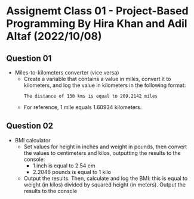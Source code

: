 # Assignemt Class 01 - Project-Based Programming By Hira Khan and Adil Altaf (2022/10/08)

## Question 01

- Miles-to-kilometers converter (vice versa)
  - Create a variable that contains a value in miles, convert it to kilometers, and log the value in kilometers in the following format:
    ```
    The distance of 130 kms is equal to 209.2142 miles
    ```
  - For reference, 1 mile equals 1.60934 kilometers.

## Question 02

- BMI calculator
  - Set values for height in inches and weight in pounds, then convert the values to centimeters and kilos, outputting the results to the console:
    - 1 inch is equal to 2.54 cm
    - 2.2046 pounds is equal to 1 kilo
  - Output the results. Then, calculate and log the BMI: this is equal to weight (in kilos) divided by squared height (in meters). Output the results to the console
